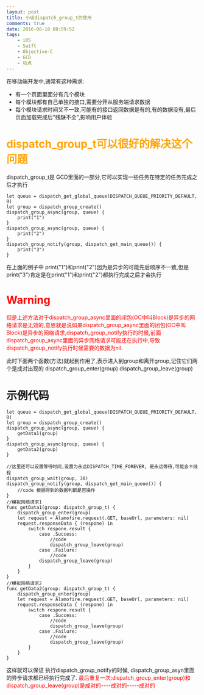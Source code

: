 ```yaml
---
layout: post
title: 小谈dispatch_group_t的使用
comments: true
date: 2016-08-18 08:59:52
tags:
    - iOS
    - Swift
    - Objective-C
    - GCD
    - 坑点
---
```



在移动端开发中,通常有这种需求:
* 有一个页面里面分有几个模块
* 每个模块都有自己单独的接口,需要分开从服务端请求数据
* 每个模块请求时间又不一致,可能有的接口返回数据是有的,有的数据没有,最后页面加载完成后"残缺不全",影响用户体验
# <font color=orange>dispatch_group_t可以很好的解决这个问题</font>
<!---more--->

dispatch_group_t是 GCD里面的一部分,它可以实现一些任务在特定的任务完成之后才执行
```
let queue = dispatch_get_global_queue(DISPATCH_QUEUE_PRIORITY_DEFAULT, 0)
let group = dispatch_group_create()
dispatch_group_async(group, queue) {
    print("1")
}
dispatch_group_async(group, queue) {
    print("2")
}
dispatch_group_notify(group, dispatch_get_main_queue()) {
    print("3")
}
```
在上面的例子中 print("1")和print("2")因为是异步的可能先后顺序不一致,但是print("3")肯定是在print("1")和print("2")都执行完成之后才会执行

# <font color=red>Warning</font>
<font color=red>但是上述方法对于dispatch_group_async里面的闭包(OC中叫Block)是异步的网络请求是无效的,意思就是说如果dispatch_group_async里面的闭包(OC中叫Block)是异步的网络请求,dispatch_group_notify执行的时候,前面dispatch_group_async里面的异步网络请求可能还在执行中,导致dispatch_group_notify执行时候需要的数据为nil.</font>

此时下面两个函数(方法)就起到作用了,表示进入到group和离开group,记住它们两个是成对出现的
dispatch_group_enter(group)
dispatch_group_leave(group)

# 示例代码

```
let queue = dispatch_get_global_queue(DISPATCH_QUEUE_PRIORITY_DEFAULT, 0)
let group = dispatch_group_create()
dispatch_group_async(group, queue) {
    getData1(group)
}
dispatch_group_async(group, queue) {
    getData2(group)
}

//这里还可以设置等待时间,设置为永远DISPATCH_TIME_FOREVER, 是永远等待,可能会卡线程
dispatch_group_wait(group, 30)
dispatch_group_notify(group, dispatch_get_main_queue()) {
    //code 根据得到的数据判断是否操作
}
//模拟网络请求1
func getData1(group: dispatch_group_t) {
    dispatch_group_enter(group)
    let request = Alamofire.request(.GET, baseUrl, parameters: nil)
    request.responseData { (respone) in
        switch respone.result {
            case .Success:
                //code
                dispatch_group_leave(group)
            case .Failure:
                //code
            dispatch_group_leave(group)
        }
    }
}
//模拟网络请求2
func getData2(group: dispatch_group_t) {
    dispatch_group_enter(group)
    let request = Alamofire.request(.GET, baseUrl, parameters: nil)
    request.responseData { (respone) in
        switch respone.result {
            case .Success:
                //code
                dispatch_group_leave(group)
            case .Failure:
                //code
                dispatch_group_leave(group)
        }
    }
}

```

这样就可以保证 执行dispatch_group_notify的时候, dispatch_group_asyn里面的异步请求都已经执行完成了.
<font color=red>最后重复一次:dispatch_group_enter(group)和dispatch_group_leave(group)是成对的----成对的-----成对的</font>



